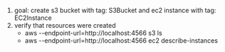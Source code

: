 1. goal: create s3 bucket with tag: S3Bucket and ec2 instance with tag: EC2Instance
1. verify that resources were created
    * aws --endpoint-url=http://localhost:4566 s3 ls
    * aws --endpoint-url=http://localhost:4566 ec2 describe-instances